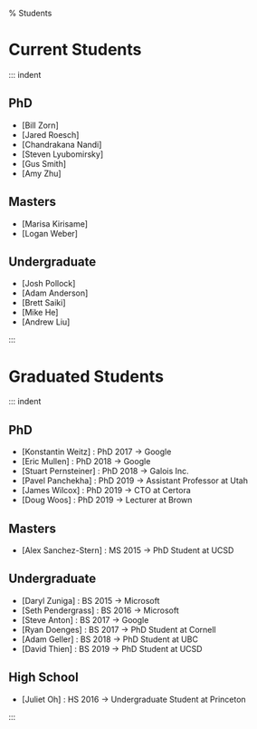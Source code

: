 % Students

# Current Students

::: indent

## PhD

  - [Bill Zorn]
  - [Jared Roesch]
  - [Chandrakana Nandi]
  - [Steven Lyubomirsky]
  - [Gus Smith]
  - [Amy Zhu]

## Masters

  - [Marisa Kirisame]
  - [Logan Weber]

## Undergraduate

  - [Josh Pollock]
  - [Adam Anderson]
  - [Brett Saiki]
  - [Mike He]
  - [Andrew Liu]

:::

# Graduated Students

::: indent

## PhD

  - [Konstantin Weitz] : PhD 2017 &rarr; Google
  - [Eric Mullen] : PhD 2018 &rarr; Google
  - [Stuart Pernsteiner] : PhD 2018 &rarr; Galois Inc.
  - [Pavel Panchekha] : PhD 2019 &rarr; Assistant Professor at Utah
  - [James Wilcox] : PhD 2019 &rarr; CTO at Certora
  - [Doug Woos] : PhD 2019 &rarr; Lecturer at Brown

## Masters

  - [Alex Sanchez-Stern] : MS 2015 &rarr; PhD Student at UCSD

## Undergraduate

  - [Daryl Zuniga] : BS 2015 &rarr; Microsoft
  - [Seth Pendergrass] : BS 2016 &rarr; Microsoft
  - [Steve Anton] : BS 2017 &rarr; Google
  - [Ryan Doenges] : BS 2017 &rarr; PhD Student at Cornell
  - [Adam Geller] : BS 2018 &rarr; PhD Student at UBC
  - [David Thien] : BS 2019 &rarr; PhD Student at UCSD

## High School

  - [Juliet Oh] : HS 2016 &rarr; Undergraduate Student at Princeton

:::
